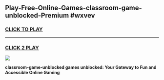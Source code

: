 
## Play-Free-Online-Games-classroom-game-unblocked-Premium #wxvev
<h3>
<a href="https://premium.freeplayer.one?title=classroom-game-unblocked&ref=8M">CLICK TO PLAY</a></h3>
<hr>

<h3>
<a href="https://premium.freeplayer.one?title=classroom-game-unblocked&ref=8M">CLICK 2 PLAY</a>
  
</h3>

<a href="https://premium.freeplayer.one?title=classroom-game-unblocked&ref=8M"><img src="https://clearcache.store/games.png"></a>


**classroom-game-unblocked games unblocked: Your Gateway to Fun and Accessible Online Gaming**
